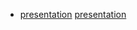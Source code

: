 - <a href="https://www.canva.com/design/DAGTRXHTzk8/zUZH88rMuDLYJM9Ly2_8FA/edit?utm_content=DAGTRXHTzk8&utm_campaign=designshare&utm_medium=link2&utm_source=sharebutton" target="_blank">presentation</a>
 <a href="" target="_blank">presentation</a>
